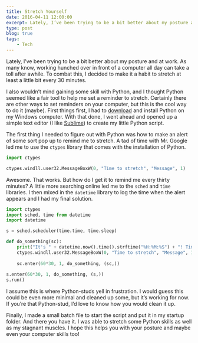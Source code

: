 ```yaml
---
title: Stretch Yourself
date: 2016-04-11 12:00:00
excerpt: Lately, I’ve been trying to be a bit better about my posture and at work.
type: post
blog: true
tags:
    - Tech
---
```


Lately, I’ve been trying to be a bit better about my posture and at work. As many know, working hunched over in front of a computer all day can take a toll after awhile. To combat this, I decided to make it a habit to stretch at least a little bit every 30 minutes.

I also wouldn’t mind gaining some skill with Python, and I thought Python seemed like a fair tool to help me set a reminder to stretch. Certainly there are other ways to set reminders on your computer, but this is the cool way to do it (maybe). First things first, I had to [download](https://www.python.org/downloads/) and install Python on my Windows computer. With that done, I went ahead and opened up a simple text editor (I like [Sublime](https://www.sublimetext.com/3)) to create my little Python script.

The first thing I needed to figure out with Python was how to make an alert of some sort pop up to remind me to stretch. A tad of time with Mr. Google led me to use the `ctypes` library that comes with the installation of Python.

```python
import ctypes

ctypes.windll.user32.MessageBoxW(0, "Time to stretch", "Message", 1)
```

Awesome. That works. But how do I get it to remind me every thirty minutes? A little more searching online led me to the `sched` and `time` libraries. I then mixed in the `datetime` library to log the time when the alert appears and I had my final solution.

```python
import ctypes
import sched, time from datetime
import datetime

s = sched.scheduler(time.time, time.sleep)

def do_something(sc):
    print("It's " + datetime.now().time().strftime("%H:%M:%S") + "! Time to stretch!")
    ctypes.windll.user32.MessageBoxW(0, "Time to stretch", "Message", 1)
    
    sc.enter(60*30, 1, do_something, (sc,))
    
s.enter(60*30, 1, do_something, (s,))
s.run()
```

I assume this is where Python-studs yell in frustration. I would guess this could be even more minimal and cleaned up some, but it’s working for now. If you’re that Python-stud, I’d love to know how you would clean it up.

Finally, I made a small batch file to start the script and put it in my startup folder. And there you have it. I was able to stretch some Python skills as well as my stagnant muscles. I hope this helps you with your posture and maybe even your computer skills too!
